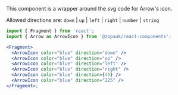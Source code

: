 This component is a wrapper around the svg code for Arrow's icon.

Allowed directions are: `down` | `up` | `left` | `right` | `number` | `string`

```jsx
import { Fragment } from 'react';
import { Arrow as ArrowIcon } from '@zopauk/react-components';

<Fragment>
  <ArrowIcon color="blue" direction="down" />
  <ArrowIcon color="blue" direction="up" />
  <ArrowIcon color="blue" direction="left" />
  <ArrowIcon color="blue" direction="right" />
  <ArrowIcon color="blue" direction={45} />
  <ArrowIcon color="blue" direction="225" />
</Fragment>;
```
